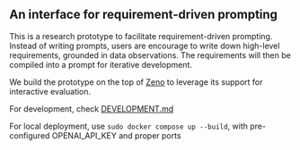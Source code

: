 ## An interface for requirement-driven prompting

This is a research prototype to facilitate requirement-driven prompting. Instead of writing prompts, users are encourage to write down high-level requirements, grounded in data observations.
The requirements will then be compiled into a prompt for iterative development.

We build the prototype on the top of [Zeno](https://github.com/zeno-ml/zeno) to leverage its support for interactive evaluation.

For development, check [DEVELOPMENT.md](DEVELOPMENT.md)

For local deployment, use `sudo docker compose up --build`, with pre-configured OPENAI_API_KEY and proper ports
